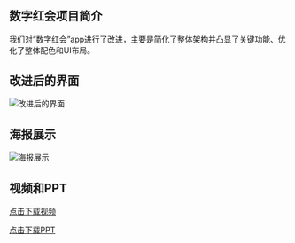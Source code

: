 # 
## 数字红会项目简介

我们对“数字红会”app进行了改进，主要是简化了整体架构并凸显了关键功能、优化了整体配色和UI布局。

## 改进后的界面

![改进后的界面](../assets/3_界面稿.png)

## 海报展示

![海报展示](../assets/数字红会海报.png)

## 视频和PPT

[点击下载视频](../assets/数字红会视频.mp4)

[点击下载PPT](../assets/压缩数字红会PPT.pdf)
